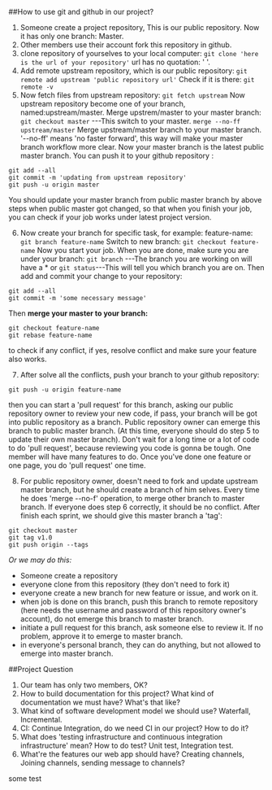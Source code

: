 ##How to use git and github in our project?

1. Someone create a project repository, This is our public repository. Now it has only one branch: Master.
2. Other members use their account fork this repository in github.
3. clone repository of yourselves to your local computer:
``git clone 'here is the url of your repository'`` url has no quotation: ' '.
4. Add remote upstream repository, which is our public repository:
``git remote add upstream 'public repository url'``
Check if it is there:
``git remote -v``
5. Now fetch files from upstream repository:
``git fetch upstream``
Now upstream repository become one of your branch, named:upstream/master.
Merge upstrem/master to your master branch:
``git checkout master`` ---This switch to your master.
``merge --no-ff upstream/master`` Merge upstream/master branch to your master branch. '--no-ff' means 'no faster forward', this way will make your master branch workflow more clear.
Now your master branch is the latest public master branch. You can push it to your github repository :
```
git add --all
git commit -m 'updating from upstream repository'
git push -u origin master
```
You should update your master branch from public master branch by above steps when public master got changed, so that when you finish your job, you can check if your job works under latest project version.

6. Now create your branch for specific task, for example: feature-name:
``git branch feature-name``
Switch to new branch:
``git checkout feature-name``
Now you start your job. When you are done, make sure you are under your branch:
``git branch`` ---The branch you are working on will have a *
or ``git status``---This will tell you which branch you are  on.
Then add and commit your change to your repository:
```
git add --all
git commit -m 'some necessary message'
```
Then **merge your master to your branch:**
```
git checkout feature-name
git rebase feature-name
```
to check if any conflict, if yes, resolve conflict and make sure your feature also works.

7. After solve all the conflicts, push your branch to your github repository:
```
git push -u origin feature-name
```
 then you can start a 'pull request' for this branch, asking our public repository owner to review your new code, if pass, your branch will be got into public repository as a branch. Public repository owner can emerge this branch to public master branch. (At this time, everyone should do step 5 to update their own master branch).
Don't wait for a long time or a lot of code to do 'pull request', because reviewing you code is gonna be tough. One member will have many features to do. Once you've done one feature or one page, you do 'pull request' one time.

8. For public repository owner, doesn't need to fork and update upstream master branch, but he should create a branch of him selves.
Every time he does 'merge --no-f' operation, to merge other branch to master branch. If everyone does step 6 correctly, it should be no conflict.
After finish each sprint, we should give this master branch a 'tag':
```
git checkout master
git tag v1.0
git push origin --tags
```
*Or we may do this:*
- Someone create a repository
- everyone clone from this repository (they don't need to fork it)
- everyone create a new branch for new feature or issue, and work on it.
- when job is done on this branch, push this branch to remote repository (here needs the username and password of this repository owner's account), do not emerge this branch to master branch.
- initiate a pull request for this branch, ask someone else to review it. If no problem, approve it to emerge to master branch.
- in everyone's personal branch, they can do anything, but not allowed to emerge into master branch.

##Project Question
1. Our team has only two members, OK?
2. How to build documentation for this project? What kind of documentation we must have? What's that like?
3. What kind of software development model we should use? Waterfall, Incremental.
4. CI: Continue Integration, do we need CI in our project? How to do it?
5. What does 'testing infrastructure and continuous integration infrastructure' mean? How to do test? Unit test, Integration test.
6. What're the features our web app should have? Creating channels, Joining channels, sending message to channels?

some test
